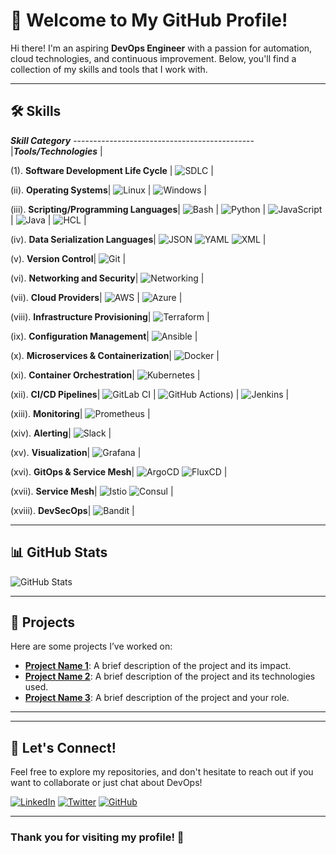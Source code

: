 # 👋 Welcome to My GitHub Profile!

Hi there! I'm an aspiring **DevOps Engineer** with a passion for automation, cloud technologies, and continuous improvement. Below, you'll find a collection of my skills and tools that I work with.

---

## 🛠️ Skills

***Skill Category***  ---------------------------------------------|***Tools/Technologies*** |

(1). **Software Development Life Cycle** | ![SDLC](https://img.icons8.com/color/48/000000/software-development.png)  |

(ii). **Operating Systems**| ![Linux](https://img.icons8.com/color/48/000000/linux.png) | ![Windows](https://img.icons8.com/color/48/000000/windows-10.png) |

(iii). **Scripting/Programming Languages**| ![Bash](https://img.icons8.com/color/48/000000/bash.png) | ![Python](https://img.icons8.com/color/48/000000/python.png) | ![JavaScript](https://img.icons8.com/color/48/000000/javascript.png) | ![Java](https://img.icons8.com/color/48/000000/java-coffee-cup-logo.png) | ![HCL](https://img.icons8.com/?size=50&id=FRj9iWYkLpyO&format=png&color=000000) |

(iv). **Data Serialization Languages**| ![JSON](https://img.icons8.com/color/48/000000/json.png) ![YAML](https://img.icons8.com/color/48/000000/yaml.png) ![XML](https://img.icons8.com/color/48/000000/xml.png) |

(v). **Version Control**| ![Git](https://img.icons8.com/color/48/000000/git.png) |

(vi). **Networking and Security**| ![Networking](https://img.icons8.com/color/48/000000/networking.png) |

(vii). **Cloud Providers**| ![AWS](https://img.icons8.com/color/48/000000/amazon-web-services.png) | ![Azure](https://img.icons8.com/?size=50&id=81727&format=png&color=000000) |

(viii). **Infrastructure Provisioning**| ![Terraform](https://img.icons8.com/color/48/000000/terraform.png) |

(ix). **Configuration Management**| ![Ansible](https://img.icons8.com/color/48/000000/ansible.png) |

(x). **Microservices & Containerization**| ![Docker](https://img.icons8.com/color/48/000000/docker.png) |

(xi). **Container Orchestration**| ![Kubernetes](https://img.icons8.com/color/48/000000/kubernetes.png) |

(xii). **CI/CD Pipelines**| ![GitLab CI](https://img.icons8.com/color/48/000000/gitlab.png) | ![GitHub Actions](https://img.icons8.com/?size=50&id=63777&format=png&color=000000)) | ![Jenkins](https://img.icons8.com/color/48/000000/jenkins.png) |

(xiii). **Monitoring**| ![Prometheus](https://img.icons8.com/?size=50&id=Ei4ZhVQvIMHE&format=png&color=000000) |

(xiv). **Alerting**| ![Slack](https://img.icons8.com/color/48/000000/slack-new.png) |

(xv). **Visualization**| ![Grafana](https://img.icons8.com/color/48/000000/grafana.png) |

(xvi). **GitOps & Service Mesh**| ![ArgoCD](https://img.icons8.com/color/48/000000/argocd.png) ![FluxCD](https://img.icons8.com/color/48/000000/flux.png) |

(xvii). **Service Mesh**| ![Istio](https://img.icons8.com/color/48/000000/istio.png) ![Consul](https://img.icons8.com/color/48/000000/consul.png) |

(xviii). **DevSecOps**| ![Bandit](https://img.icons8.com/color/48/000000/bandit.png) |

---

## 📊 GitHub Stats

![GitHub Stats](https://github-readme-stats.vercel.app/api?username=obekegodfrey&show_icons=true&hide_title=true&count_private=true&theme=radical)

---

## 🌟 Projects

Here are some projects I’ve worked on:

- **[Project Name 1](#)**: A brief description of the project and its impact.
- **[Project Name 2](#)**: A brief description of the project and its technologies used.
- **[Project Name 3](#)**: A brief description of the project and your role.

---



---

## 🚀 Let's Connect!

Feel free to explore my repositories, and don't hesitate to reach out if you want to collaborate or just chat about DevOps!

[![LinkedIn](https://img.icons8.com/color/48/000000/linkedin.png)](your-linkedin-profile) [![Twitter](https://img.icons8.com/color/48/000000/twitter.png)](your-twitter-profile)
[![GitHub](https://img.icons8.com/color/48/000000/github.png)](your-twitter-profile)

---

### Thank you for visiting my profile! 🌟
